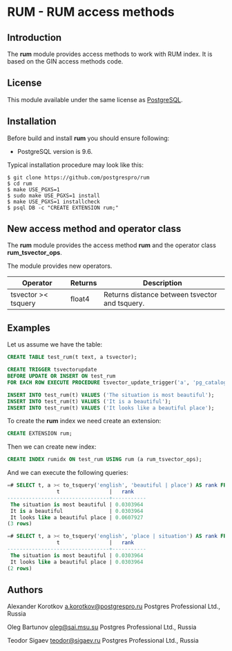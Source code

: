 # RUM - RUM access methods

## Introduction

The **rum** module provides access methods to work with RUM index. It is based
on the GIN access methods code.

## License

This module available under the same license as
[PostgreSQL](http://www.postgresql.org/about/licence/).

## Installation

Before build and install **rum** you should ensure following:

* PostgreSQL version is 9.6.

Typical installation procedure may look like this:

    $ git clone https://github.com/postgrespro/rum
    $ cd rum
    $ make USE_PGXS=1
    $ sudo make USE_PGXS=1 install
    $ make USE_PGXS=1 installcheck
    $ psql DB -c "CREATE EXTENSION rum;"

## New access method and operator class

The **rum** module provides the access method **rum** and the operator class
**rum_tsvector_ops**.

The module provides new operators.

|       Operator      | Returns |                 Description
| ------------------- | ------- | ----------------------------------------------
| tsvector >< tsquery | float4  | Returns distance between tsvector and tsquery.

## Examples

Let us assume we have the table:

```sql
CREATE TABLE test_rum(t text, a tsvector);

CREATE TRIGGER tsvectorupdate
BEFORE UPDATE OR INSERT ON test_rum
FOR EACH ROW EXECUTE PROCEDURE tsvector_update_trigger('a', 'pg_catalog.english', 't');

INSERT INTO test_rum(t) VALUES ('The situation is most beautiful');
INSERT INTO test_rum(t) VALUES ('It is a beautiful');
INSERT INTO test_rum(t) VALUES ('It looks like a beautiful place');
```

To create the **rum** index we need create an extension:

```sql
CREATE EXTENSION rum;
```

Then we can create new index:

```sql
CREATE INDEX rumidx ON test_rum USING rum (a rum_tsvector_ops);
```

And we can execute the following queries:

```sql
=# SELECT t, a >< to_tsquery('english', 'beautiful | place') AS rank FROM test_rum WHERE a @@ to_tsquery('english', 'beautiful | place') order by a >< to_tsquery('english', 'beautiful | place');
                t                |   rank
---------------------------------+-----------
 The situation is most beautiful | 0.0303964
 It is a beautiful               | 0.0303964
 It looks like a beautiful place | 0.0607927
(3 rows)

=# SELECT t, a >< to_tsquery('english', 'place | situation') AS rank FROM test_rum WHERE a @@ to_tsquery('english', 'place | situation') order by a >< to_tsquery('english', 'place | situation');
                t                |   rank
---------------------------------+-----------
 The situation is most beautiful | 0.0303964
 It looks like a beautiful place | 0.0303964
(2 rows)
```

## Authors

Alexander Korotkov <a.korotkov@postgrespro.ru> Postgres Professional Ltd., Russia

Oleg Bartunov <oleg@sai.msu.su> Postgres Professional Ltd., Russia

Teodor Sigaev <teodor@sigaev.ru> Postgres Professional Ltd., Russia

